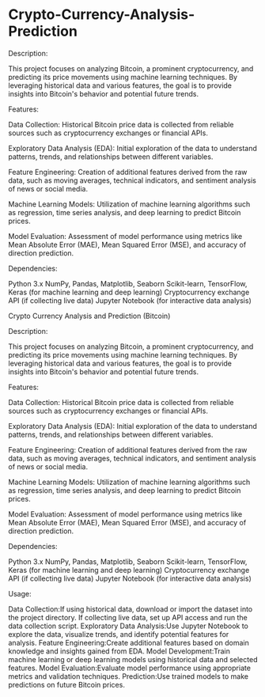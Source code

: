 # Crypto-Currency-Analysis-Prediction
Description:

This project focuses on analyzing Bitcoin, a prominent cryptocurrency, and predicting its price movements using machine learning techniques. By leveraging historical data and various features, the goal is to provide insights into Bitcoin's behavior and potential future trends.

Features:

Data Collection: Historical Bitcoin price data is collected from reliable sources such as cryptocurrency exchanges or financial APIs.

Exploratory Data Analysis (EDA): Initial exploration of the data to understand patterns, trends, and relationships between different variables.

Feature Engineering: Creation of additional features derived from the raw data, such as moving averages, technical indicators, and sentiment analysis of news or social media.

Machine Learning Models: Utilization of machine learning algorithms such as regression, time series analysis, and deep learning to predict Bitcoin prices.

Model Evaluation: Assessment of model performance using metrics like Mean Absolute Error (MAE), Mean Squared Error (MSE), and accuracy of direction prediction.

Dependencies:

Python 3.x
NumPy, Pandas, Matplotlib, Seaborn
Scikit-learn, TensorFlow, Keras (for machine learning and deep learning)
Cryptocurrency exchange API (if collecting live data)
Jupyter Notebook (for interactive data analysis)


Crypto Currency Analysis and Prediction (Bitcoin)

Description:

This project focuses on analyzing Bitcoin, a prominent cryptocurrency, and predicting its price movements using machine learning techniques. By leveraging historical data and various features, the goal is to provide insights into Bitcoin's behavior and potential future trends.

Features:

Data Collection: Historical Bitcoin price data is collected from reliable sources such as cryptocurrency exchanges or financial APIs.

Exploratory Data Analysis (EDA): Initial exploration of the data to understand patterns, trends, and relationships between different variables.

Feature Engineering: Creation of additional features derived from the raw data, such as moving averages, technical indicators, and sentiment analysis of news or social media.

Machine Learning Models: Utilization of machine learning algorithms such as regression, time series analysis, and deep learning to predict Bitcoin prices.

Model Evaluation: Assessment of model performance using metrics like Mean Absolute Error (MAE), Mean Squared Error (MSE), and accuracy of direction prediction.

Dependencies:

Python 3.x
NumPy, Pandas, Matplotlib, Seaborn
Scikit-learn, TensorFlow, Keras (for machine learning and deep learning)
Cryptocurrency exchange API (if collecting live data)
Jupyter Notebook (for interactive data analysis)

Usage:

Data Collection:If using historical data, download or import the dataset into the project directory.
If collecting live data, set up API access and run the data collection script.
Exploratory Data Analysis:Use Jupyter Notebook to explore the data, visualize trends, and identify potential features for analysis.
Feature Engineering:Create additional features based on domain knowledge and insights gained from EDA.
Model Development:Train machine learning or deep learning models using historical data and selected features.
Model Evaluation:Evaluate model performance using appropriate metrics and validation techniques.
Prediction:Use trained models to make predictions on future Bitcoin prices.
